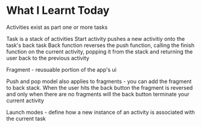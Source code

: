 # What I Learnt Today

Activities exist as part one or more tasks

Task is a stack of activities
Start activity pushes a new activitiy onto the task's back task
Back function reverses the push function, calling the finish function on the current activity, popping it from the stack
and returning the user back to the previous activity

Fragment - reusuable portion of the app's ui

Push and pop model also applies to fragments - you can add the fragment to back stack. When the user hits the back button
the fragment is reversed and only when there are no fragments will the back button terminate your current activity

Launch modes - define how a new instance of an activity is associated with the current task
